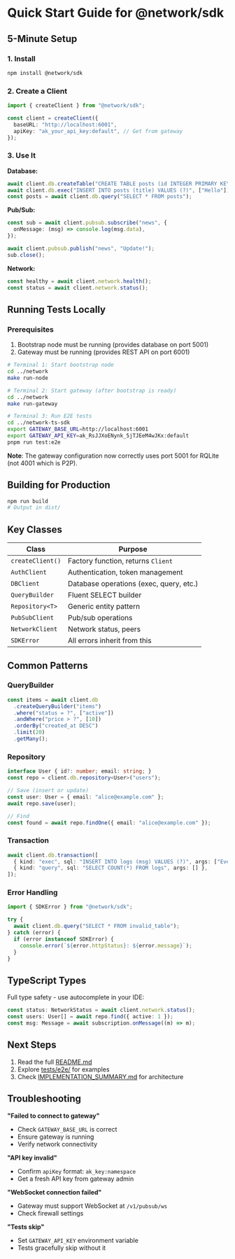 # Quick Start Guide for @network/sdk

## 5-Minute Setup

### 1. Install

```bash
npm install @network/sdk
```

### 2. Create a Client

```typescript
import { createClient } from "@network/sdk";

const client = createClient({
  baseURL: "http://localhost:6001",
  apiKey: "ak_your_api_key:default", // Get from gateway
});
```

### 3. Use It

**Database:**
```typescript
await client.db.createTable("CREATE TABLE posts (id INTEGER PRIMARY KEY, title TEXT)");
await client.db.exec("INSERT INTO posts (title) VALUES (?)", ["Hello"]);
const posts = await client.db.query("SELECT * FROM posts");
```

**Pub/Sub:**
```typescript
const sub = await client.pubsub.subscribe("news", {
  onMessage: (msg) => console.log(msg.data),
});

await client.pubsub.publish("news", "Update!");
sub.close();
```

**Network:**
```typescript
const healthy = await client.network.health();
const status = await client.network.status();
```

## Running Tests Locally

### Prerequisites
1. Bootstrap node must be running (provides database on port 5001)
2. Gateway must be running (provides REST API on port 6001)

```bash
# Terminal 1: Start bootstrap node
cd ../network
make run-node

# Terminal 2: Start gateway (after bootstrap is ready)
cd ../network
make run-gateway

# Terminal 3: Run E2E tests
cd ../network-ts-sdk
export GATEWAY_BASE_URL=http://localhost:6001
export GATEWAY_API_KEY=ak_RsJJXoENynk_5jTJEeM4wJKx:default
pnpm run test:e2e
```

**Note**: The gateway configuration now correctly uses port 5001 for RQLite (not 4001 which is P2P).

## Building for Production

```bash
npm run build
# Output in dist/
```

## Key Classes

| Class | Purpose |
|-------|---------|
| `createClient()` | Factory function, returns `Client` |
| `AuthClient` | Authentication, token management |
| `DBClient` | Database operations (exec, query, etc.) |
| `QueryBuilder` | Fluent SELECT builder |
| `Repository<T>` | Generic entity pattern |
| `PubSubClient` | Pub/sub operations |
| `NetworkClient` | Network status, peers |
| `SDKError` | All errors inherit from this |

## Common Patterns

### QueryBuilder
```typescript
const items = await client.db
  .createQueryBuilder("items")
  .where("status = ?", ["active"])
  .andWhere("price > ?", [10])
  .orderBy("created_at DESC")
  .limit(20)
  .getMany();
```

### Repository
```typescript
interface User { id?: number; email: string; }
const repo = client.db.repository<User>("users");

// Save (insert or update)
const user: User = { email: "alice@example.com" };
await repo.save(user);

// Find
const found = await repo.findOne({ email: "alice@example.com" });
```

### Transaction
```typescript
await client.db.transaction([
  { kind: "exec", sql: "INSERT INTO logs (msg) VALUES (?)", args: ["Event A"] },
  { kind: "query", sql: "SELECT COUNT(*) FROM logs", args: [] },
]);
```

### Error Handling
```typescript
import { SDKError } from "@network/sdk";

try {
  await client.db.query("SELECT * FROM invalid_table");
} catch (error) {
  if (error instanceof SDKError) {
    console.error(`${error.httpStatus}: ${error.message}`);
  }
}
```

## TypeScript Types

Full type safety - use autocomplete in your IDE:
```typescript
const status: NetworkStatus = await client.network.status();
const users: User[] = await repo.find({ active: 1 });
const msg: Message = await subscription.onMessage((m) => m);
```

## Next Steps

1. Read the full [README.md](./README.md)
2. Explore [tests/e2e/](./tests/e2e/) for examples
3. Check [IMPLEMENTATION_SUMMARY.md](./IMPLEMENTATION_SUMMARY.md) for architecture

## Troubleshooting

**"Failed to connect to gateway"**
- Check `GATEWAY_BASE_URL` is correct
- Ensure gateway is running
- Verify network connectivity

**"API key invalid"**
- Confirm `apiKey` format: `ak_key:namespace`
- Get a fresh API key from gateway admin

**"WebSocket connection failed"**
- Gateway must support WebSocket at `/v1/pubsub/ws`
- Check firewall settings

**"Tests skip"**
- Set `GATEWAY_API_KEY` environment variable
- Tests gracefully skip without it

